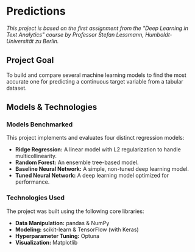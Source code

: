 # Predictions

*This project is based on the first assignment from the "Deep Learning in Text Analytics" course by Professor Stefan Lessmann, Humboldt-Universität zu Berlin.*

##  Project Goal
To build and compare several machine learning models to find the most accurate one for predicting a continuous target variable from a tabular dataset.

##  Models & Technologies

### Models Benchmarked
This project implements and evaluates four distinct regression models:
* **Ridge Regression:** A linear model with L2 regularization to handle multicollinearity.
* **Random Forest:** An ensemble tree-based model.
* **Baseline Neural Network:** A simple, non-tuned deep learning model.
* **Tuned Neural Network:** A deep learning model optimized for performance.

### Technologies Used
The project was built using the following core libraries:
* **Data Manipulation:** pandas & NumPy
* **Modeling:** scikit-learn & TensorFlow (with Keras)
* **Hyperparameter Tuning:** Optuna
* **Visualization:** Matplotlib
